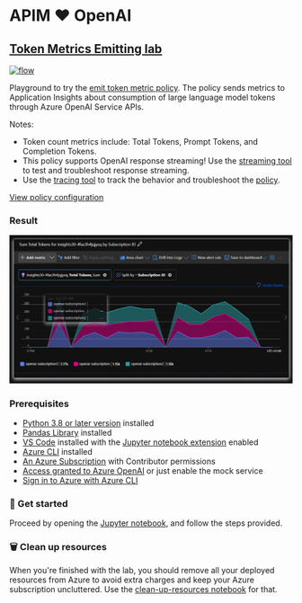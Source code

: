 # APIM ❤️ OpenAI

## [Token Metrics Emitting lab](token-metrics-emitting.ipynb)

[![flow](../../images/token-metrics-emitting.gif)](token-metrics-emitting.ipynb)

Playground to try the [emit token metric policy](https://learn.microsoft.com/en-us/azure/api-management/azure-openai-emit-token-metric-policy). The policy sends metrics to Application Insights about consumption of large language model tokens through Azure OpenAI Service APIs.

Notes:

- Token count metrics include: Total Tokens, Prompt Tokens, and Completion Tokens.
- This policy supports OpenAI response streaming! Use the [streaming tool](../../tools/streaming.ipynb) to test and troubleshoot response streaming.
- Use the [tracing tool](../../tools/tracing.ipynb) to track the behavior and troubleshoot the [policy](policy.xml).

[View policy configuration](policy.xml)

### Result

![result](result.png)

### Prerequisites

- [Python 3.8 or later version](https://www.python.org/) installed
- [Pandas Library](https://pandas.pydata.org) installed
- [VS Code](https://code.visualstudio.com/) installed with the [Jupyter notebook extension](https://marketplace.visualstudio.com/items?itemName=ms-toolsai.jupyter) enabled
- [Azure CLI](https://learn.microsoft.com/en-us/cli/azure/install-azure-cli) installed
- [An Azure Subscription](https://azure.microsoft.com/en-us/free/) with Contributor permissions
- [Access granted to Azure OpenAI](https://aka.ms/oai/access) or just enable the mock service
- [Sign in to Azure with Azure CLI](https://learn.microsoft.com/en-us/cli/azure/authenticate-azure-cli-interactively)

### 🚀 Get started

Proceed by opening the [Jupyter notebook](token-metrics-emitting.ipynb), and follow the steps provided.

### 🗑️ Clean up resources

When you're finished with the lab, you should remove all your deployed resources from Azure to avoid extra charges and keep your Azure subscription uncluttered.
Use the [clean-up-resources notebook](clean-up-resources.ipynb) for that.
